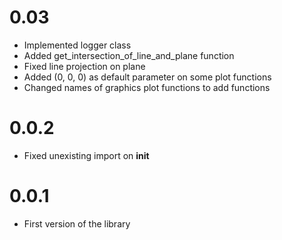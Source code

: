 # 0.03
- Implemented logger class
- Added get_intersection_of_line_and_plane function
- Fixed line projection on plane
- Added (0, 0, 0) as default parameter on some plot functions
- Changed names of graphics plot functions to add functions

# 0.0.2
- Fixed unexisting import on __init__

# 0.0.1
- First version of the library